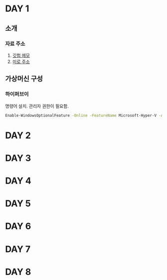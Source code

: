 # DAY 1


## 소개

### 자료 주소

1. [깃헙 메모](https://github.com/tangt64/training_memos/blob/main/government-training/FZ/20240717-memo.md)
2. [미로 주소](https://miro.com/app/board/uXjVKyb6PKQ=/?share_link_id=177277321540)

## 가상머신 구성

### 하이퍼브이

명령어 설치. 관리자 권한이 필요함.

```bash
Enable-WindowsOptionalFeature -Online -FeatureName Microsoft-Hyper-V -All
```



# DAY 2

# DAY 3

# DAY 4

# DAY 5

# DAY 6

# DAY 7

# DAY 8
